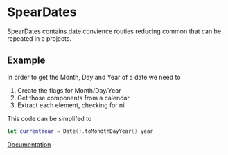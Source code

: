 # SpearDates

SpearDates contains date convience routies reducing common that can be repeated in a projects. 

## Example 
In order to get the Month, Day and Year of a date we need to 

1. Create the flags for Month/Day/Year
2. Get those components from a calendar
3. Extract each element, checking for nil

This code can be simplifed to 

```swift
let currentYear = Date().toMondthDayYear().year
```

[Documentation](https://github.com/kraigspear/SpearDates/blob/gh-pages/docs/index.html)

